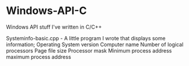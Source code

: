 # Windows-API-C
Windows API stuff I've written in C/C++

Systeminfo-basic.cpp - A little program I wrote that displays some information;
                                                                                  Operating System version
                                                                                  Computer name
                                                                                  Number of logical processors
                                                                                  Page file size
                                                                                  Processor mask
                                                                                  Minimum process address
                                                                                  maximum process address
                                                                                  
